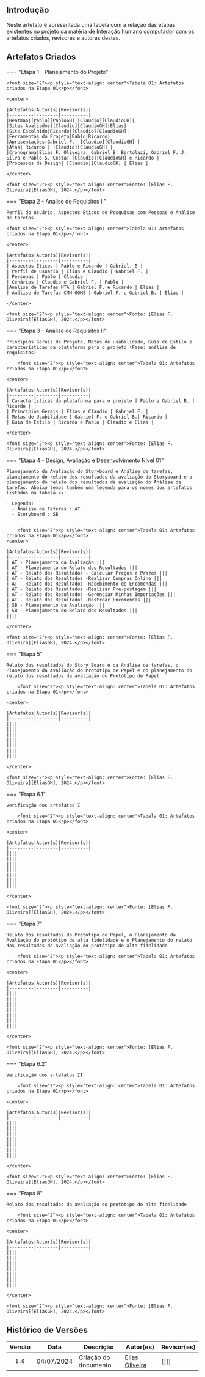 ## Introdução

Neste artefato é apresentada uma tabela com a relação das etapas existentes no projeto da matéria de Interação humano computador com os artefatos criados, revisores e autores destes.

## Artefatos Criados

=== "Etapa 1 - Planejamento do Projeto"

    

    <font size="2"><p style="text-align: center">Tabela 01: Artefatos criados na Etapa 01</p></font>

    <center>

    |Artefatos|Autor(s)|Revisor(s)|
    |---------|--------|----------|
    |Heatmap|[Pablo][PabloGH]|[Claudio][ClaudioGH]|
    |Sites Avaliados|[Claudio][ClaudioGH]|Elias|
    |Site Escolhido|Ricardo|[Claudio][ClaudioGH]|
    |Ferramentas do Projeto|Pablo|Ricardo|
    |Apresentações|Gabriel F.| [Claudio][ClaudioGH] |
    |Atas| Ricardo | [Claudio][ClaudioGH] |
    |Cronograma|Elias F. Oliveira, Gabriel B. Bertolazi, Gabriel F. J. Silva e Pablo S. Costa| [Claudio][ClaudioGH] e Ricardo |
    |Processos de Design| [Claudio][ClaudioGH] | Elias |

    </center>

    <font size="2"><p style="text-align: center">Fonte: [Elias F. Oliveira][EliasGH], 2024.</p></font>

    
=== "Etapa 2 - Análise de Requisitos I "

    Perfil do usuário, Aspectos Éticos de Pesquisas com Pessoas e Análise de tarefas

    <font size="2"><p style="text-align: center">Tabela 01: Artefatos criados na Etapa 01</p></font>

    <center>

    |Artefatos|Autor(s)|Revisor(s)|
    |---------|--------|----------|
    | Aspectos Éticos | Pablo e Ricardo | Gabriel. B |
    | Perfil de Usuário | Elias e Claudio | Gabriel F. |
    | Personas | Pablo | Claudio |
    | Cenários | Claudio e Gabriel F. | Pablo |
    |Análise de Tarefas HTA | Gabriel F. e Ricardo | Elias |
    | Análise de Tarefas CMN-GOMS | Gabriel F. e Gabriel B. | Elias |

    </center>

    <font size="2"><p style="text-align: center">Fonte: [Elias F. Oliveira][EliasGH], 2024.</p></font>


=== "Etapa 3 - Análise de Requisitos II"

    Princípios Gerais de Projeto, Metas de usabilidade, Guia de Estilo e características da plataforma para o projeto (Fase: análise de requisitos)

        <font size="2"><p style="text-align: center">Tabela 01: Artefatos criados na Etapa 01</p></font>

    <center>

    |Artefatos|Autor(s)|Revisor(s)|
    |---------|--------|----------|
    | Características da plataforma para o projeto | Pablo e Gabriel B. | Ricardo |
    | Princípios Gerais | Elias e Claudio | Gabriel F. |
    | Metas de Usabilidade | Gabriel F. e Gabriel B.| Ricardo |
    | Guia de Estilo | Ricardo e Pablo | Claudio e Elias |

    </center>

    <font size="2"><p style="text-align: center">Fonte: [Elias F. Oliveira][EliasGH], 2024.</p></font>

=== "Etapa 4 - Design, Avaliação e Desenvolvimento Nível 01"

    Planejamento da Avaliação do Storyboard e Análise de tarefas, planejamento do relato dos resultados da avaliação do Storyboard e o planejamento do relato dos resultados da avaliação do Análise de tarefas. Abaixo temos também uma legenda para os nomes dos artefatos listados na tabela xx:

    - Legenda:
      - Análise de Taferas : AT
      - Storyboard : SB
        
        
        <font size="2"><p style="text-align: center">Tabela 01: Artefatos criados na Etapa 01</p></font>
    <center>

    |Artefatos|Autor(s)|Revisor(s)|
    |---------|--------|----------|
    | AT - Planejamento da Avaliação |||
    | AT - Planejamento do Relato dos Resultados |||
    | AT - Relato dos Resultados - Calcular Preços e Prazos |||
    | AT - Relato dos Resultados -Realizar Compras Online |||
    | AT - Relato dos Resultados -Recebimento de Encomendas |||
    | AT - Relato dos Resultados -Realizar Pré-postagem |||
    | AT - Relato dos Resultados -Gerenciar Minhas Importações |||
    | AT - Relato dos Resultados -Rastrear Encomendas |||
    | SB - Planejamento da Avaliação |||
    | SB - Planejamento do Relato dos Resultados |||
    ||||

    </center>

    <font size="2"><p style="text-align: center">Fonte: [Elias F. Oliveira][EliasGH], 2024.</p></font>

=== "Etapa 5"

    Relato dos resultados do Story Board e da Análise de tarefas, o Planejamento da Avaliação do Protótipo de Papel e do planejamento do relato dos resultados da avaliação do Protótipo de Papel

        <font size="2"><p style="text-align: center">Tabela 01: Artefatos criados na Etapa 01</p></font>

    <center>

    |Artefatos|Autor(s)|Revisor(s)|
    |---------|--------|----------|
    ||||
    ||||
    ||||
    ||||
    ||||
    ||||
    ||||

    </center>

    <font size="2"><p style="text-align: center">Fonte: [Elias F. Oliveira][EliasGH], 2024.</p></font>

=== "Etapa 6.1"

    Verificação dos artefatos I

        <font size="2"><p style="text-align: center">Tabela 01: Artefatos criados na Etapa 01</p></font>

    <center>

    |Artefatos|Autor(s)|Revisor(s)|
    |---------|--------|----------|
    ||||
    ||||
    ||||
    ||||
    ||||
    ||||
    ||||

    </center>

    <font size="2"><p style="text-align: center">Fonte: [Elias F. Oliveira][EliasGH], 2024.</p></font>

=== "Etapa 7"

    Relato dos resultados do Protótipo de Papel, o Planejamento da Avaliação do protótipo de alta fidelidade e o Planejamento do relato dos resultados da avaliação do protótipo de alta fidelidade

        <font size="2"><p style="text-align: center">Tabela 01: Artefatos criados na Etapa 01</p></font>

    <center>

    |Artefatos|Autor(s)|Revisor(s)|
    |---------|--------|----------|
    ||||
    ||||
    ||||
    ||||
    ||||
    ||||
    ||||

    </center>

    <font size="2"><p style="text-align: center">Fonte: [Elias F. Oliveira][EliasGH], 2024.</p></font>

=== "Etapa 6.2"

    Verificação dos artefatos II

        <font size="2"><p style="text-align: center">Tabela 01: Artefatos criados na Etapa 01</p></font>

    <center>

    |Artefatos|Autor(s)|Revisor(s)|
    |---------|--------|----------|
    ||||
    ||||
    ||||
    ||||
    ||||
    ||||
    ||||

    </center>

    <font size="2"><p style="text-align: center">Fonte: [Elias F. Oliveira][EliasGH], 2024.</p></font>

=== "Etapa 8"

    Relato dos resultados da avaliação do protótipo de alta fidelidade

        <font size="2"><p style="text-align: center">Tabela 01: Artefatos criados na Etapa 01</p></font>

    <center>

    |Artefatos|Autor(s)|Revisor(s)|
    |---------|--------|----------|
    ||||
    ||||
    ||||
    ||||
    ||||
    ||||
    ||||

    </center>

    <font size="2"><p style="text-align: center">Fonte: [Elias F. Oliveira][EliasGH], 2024.</p></font>

## Histórico de Versões

| Versão | Data | Descrição | Autor(es) | Revisor(es) |
| :----: | :--: | --------- | ----------- | ------ |
| `1.0`  | 04/07/2024 | Criação do documento |[Elias Oliveira][EliasGH] | [][] |

[ClaudioGH]: https://github.com/claudiohsc
[EliasGH]: https://github.com/EliasOliver21
[GabrielBGH]: https://github.com/Bertolazi
[GabrielFGH]: https://github.com/MMcLovin
[PabloGH]: https://github.com/pabloheika
[RicardoGH]: https://www.github.com/avmricardo

